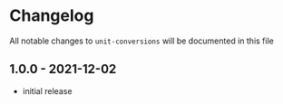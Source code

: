 # Changelog

All notable changes to `unit-conversions` will be documented in this file

## 1.0.0 - 2021-12-02

- initial release
